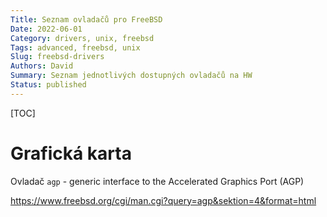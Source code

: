 ```yaml
---
Title: Seznam ovladačů pro FreeBSD
Date: 2022-06-01
Category: drivers, unix, freebsd
Tags: advanced, freebsd, unix
Slug: freebsd-drivers
Authors: David
Summary: Seznam jednotlivých dostupných ovladačů na HW
Status: published
---
```


[TOC]

# Grafická karta

Ovladač `agp` - generic interface to the Accelerated Graphics Port (AGP)

https://www.freebsd.org/cgi/man.cgi?query=agp&sektion=4&format=html